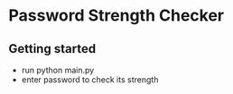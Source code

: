# Password Strength Checker

## Getting started
- run python main.py
- enter password to check its strength